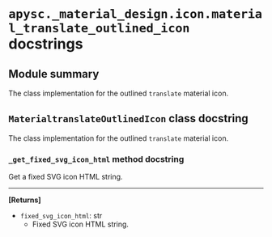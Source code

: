 # `apysc._material_design.icon.material_translate_outlined_icon` docstrings

## Module summary

The class implementation for the outlined `translate` material icon.

## `MaterialtranslateOutlinedIcon` class docstring

The class implementation for the outlined `translate` material icon.

### `_get_fixed_svg_icon_html` method docstring

Get a fixed SVG icon HTML string.<hr>

**[Returns]**

- `fixed_svg_icon_html`: str
  - Fixed SVG icon HTML string.